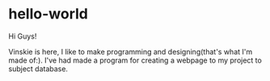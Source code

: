 # hello-world

Hi Guys!

Vinskie is here, I like to make programming and designing(that's what I'm made of:).
I've had made a program for creating a webpage to my project to  subject database.
